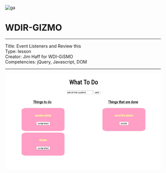 ![ga](http://mobbook.generalassemb.ly/ga_cog.png)

# WDIR-GIZMO

---
Title: Event Listeners and Review this <br>
Type: lesson<br>
Creator: Jim Haff for WDI-GiSMO<br>
Competencies: jQuery, Javascript, DOM <br>

---


![todos](todoPic.png)

